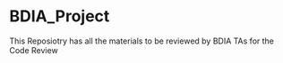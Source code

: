 # BDIA_Project
This Reposiotry has all the materials to be reviewed by BDIA TAs for the Code Review
